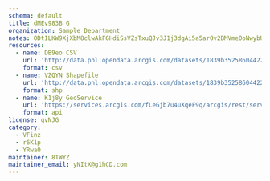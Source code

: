 ```yaml
---
schema: default
title: dMEv983B G 
organization: Sample Department 
notes: ODt1LKW9XjXbM8clwAkFGHdiSsVZsTxuQJv3J1j3dgAi5a5ar0v2BMVme0oNwybUC4DeTSYzByRhP tkZUoqmnc7FqWCuRG2lL7p 
resources:
  - name: DB9eo CSV
    url: 'http://data.phl.opendata.arcgis.com/datasets/1839b35258604422b0b520cbb668df0d_0.csv'
    format: csv
  - name: VZQYN Shapefile
    url: 'http://data.phl.opendata.arcgis.com/datasets/1839b35258604422b0b520cbb668df0d_0.zip'
    format: shp
  - name: K1j8y GeoService
    url: 'https://services.arcgis.com/fLeGjb7u4uXqeF9q/arcgis/rest/services/Air_Monitoring_Stations/FeatureServer/0/query'
    format: api
license: qvNJG 
category:
  - VFinz 
  - r6K1p 
  - YRwa0 
maintainer: 8TWYZ  
maintainer_email: yNItX@g1hCD.com
---
```

